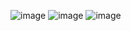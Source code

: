![image](https://github.com/user-attachments/assets/949a26c5-80c6-4234-96ea-49dfdfb032b8)
![image](https://github.com/user-attachments/assets/8100830e-0cea-4482-bf05-59a9c77ddced)
![image](https://github.com/user-attachments/assets/7dea33a1-ce72-4613-a663-2b217bf55d01)



